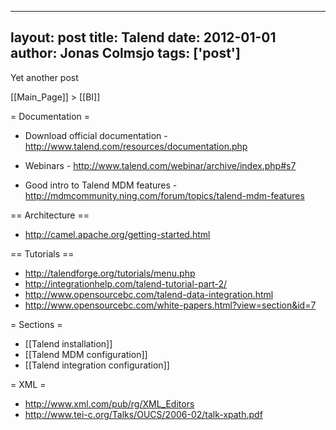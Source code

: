 
---
layout: post
title: Talend
date: 2012-01-01
author: Jonas Colmsjo
tags: ['post']
---

Yet another post





[[Main_Page]] > [[BI]]


= Documentation =

* Download official documentation - http://www.talend.com/resources/documentation.php
* Webinars - http://www.talend.com/webinar/archive/index.php#s7

* Good intro to Talend MDM features - http://mdmcommunity.ning.com/forum/topics/talend-mdm-features


== Architecture ==

* http://camel.apache.org/getting-started.html


== Tutorials ==

* http://talendforge.org/tutorials/menu.php
* http://integrationhelp.com/talend-tutorial-part-2/
* http://www.opensourcebc.com/talend-data-integration.html
* http://www.opensourcebc.com/white-papers.html?view=section&id=7


= Sections =

* [[Talend installation]]
* [[Talend MDM configuration]]
* [[Talend integration configuration]]



= XML =

* http://www.xml.com/pub/rg/XML_Editors
* http://www.tei-c.org/Talks/OUCS/2006-02/talk-xpath.pdf
